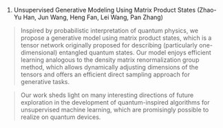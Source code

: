 1. Unsupervised Generative Modeling Using Matrix Product States (Zhao-Yu Han, Jun Wang, Heng Fan, Lei Wang, Pan Zhang)

> Inspired by probabilistic
interpretation of quantum physics, we propose a generative model using matrix product states, which is a
tensor network originally proposed for describing (particularly one-dimensional) entangled quantum states.
Our model enjoys efficient learning analogous to the density matrix renormalization group method, which
allows dynamically adjusting dimensions of the tensors and offers an efficient direct sampling approach for
generative tasks.  

> Our work sheds light on many interesting
directions of future exploration in the development of quantum-inspired algorithms for unsupervised
machine learning, which are promisingly possible to realize on quantum devices.
